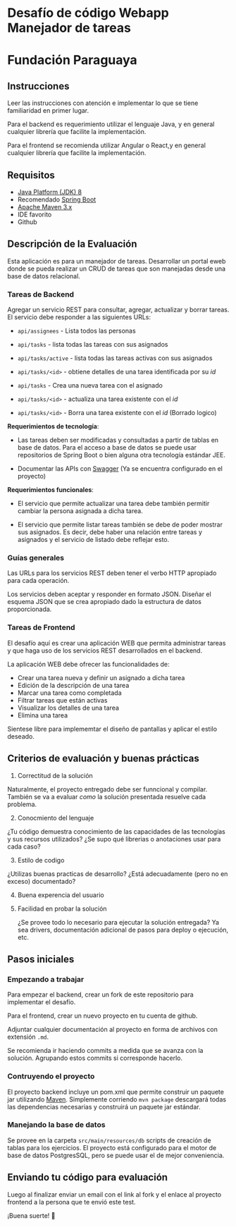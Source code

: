 # Desafío de código Webapp Manejador de tareas

# Fundación Paraguaya

## Instrucciones

Leer las instrucciones con atención e implementar lo que se tiene familiaridad en primer lugar.

Para el backend es requerimiento utilizar el lenguaje Java, y en general cualquier librería que facilite la implementación.

Para el frontend se recomienda utilizar Angular o React,y en general cualquier librería que facilite la implementación.

## Requisitos

- [Java Platform (JDK) 8](http://www.oracle.com/technetwork/java/javase/downloads/index.html)
- Recomendado [Spring Boot](https://spring.io/guides/gs/spring-boot/)
- [Apache Maven 3.x](http://maven.apache.org/)
- IDE favorito
- Github

## Descripción de la Evaluación

Esta aplicación es para un manejador de tareas.
Desarrollar un portal eweb donde se pueda realizar un CRUD de tareas que son manejadas desde una base de datos relacional.

### Tareas de Backend

Agregar un servicio REST para consultar, agregar, actualizar y borrar tareas. El servicio debe responder a las siguientes URLs:

- `api/assignees` - Lista todos las personas

- `api/tasks` - lista todas las tareas con sus asignados
- `api/tasks/active` - lista todas las tareas activas con sus asignados
- `api/tasks/<id>` - obtiene detalles de una tarea identificada por su _id_
- `api/tasks` - Crea una nueva tarea con el asignado
- `api/tasks/<id>` - actualiza una tarea existente con el _id_
- `api/tasks/<id>` - Borra una tarea existente con el _id_ (Borrado logico)

**Requerimientos de tecnología**:

- Las tareas deben ser modificadas y consultadas a partir de tablas en base de datos. Para el acceso a base de datos se puede usar repositorios de Spring Boot o bien alguna otra tecnología estándar JEE.

- Documentar las APIs con [Swagger](https://swagger.io/) (Ya se encuentra configurado en el proyecto)

**Requerimientos funcionales**:

- El servicio que permite actualizar una tarea debe también permitir cambiar la persona asignada a dicha tarea.

- El servicio que permite listar tareas también se debe de poder mostrar sus asignados. Es decir, debe haber una relación entre tareas y asignados y el servicio de listado debe reflejar esto.

### Guías generales

Las URLs para los servicios REST deben tener el verbo HTTP apropiado para cada operación.

Los servicios deben aceptar y responder en formato JSON. Diseñar el esquema JSON que se crea apropiado dado la estructura de datos proporcionada.

### Tareas de Frontend

El desafío aquí es crear una aplicación WEB que permita administrar tareas y que haga uso de los servicios REST desarrollados en el backend.

La aplicación WEB debe ofrecer las funcionalidades de:

- Crear una tarea nueva y definir un asignado a dicha tarea
- Edición de la descripción de una tarea
- Marcar una tarea como completada
- Filtrar tareas que están activas
- Visualizar los detalles de una tarea
- Elimina una tarea

Sientese libre para implememtar el diseño de pantallas y aplicar el estilo deseado.

## Criterios de evaluación y buenas prácticas

1.  Correctitud de la solución

Naturalmente, el proyecto entregado debe ser funncional y compilar.
También se va a evaluar _como_ la solución presentada resuelve cada problema.

2.  Conocmiento del lenguaje

¿Tu código demuestra conocimiento de las capacidades de las tecnologías y sus recursos utilizados?
¿Se supo qué librerias o anotaciones usar para cada caso?

3.  Estilo de codigo

¿Utilizas buenas practicas de desarrollo?
¿Está adecuadamente (pero no en exceso) documentado?

4.  Buena experencia del usuario
5.  Facilidad en probar la solución

    ¿Se provee todo lo necesario para ejecutar la solución entregada? Ya sea drivers, documentación adicional de pasos para deploy o ejecución, etc.

## Pasos iniciales

### Empezando a trabajar

Para empezar el backend, crear un fork de este repositorio para implementar el desafío.

Para el frontend, crear un nuevo proyecto en tu cuenta de github.

Adjuntar cualquier documentación al proyecto en forma de archivos con extensión `.md`.

Se recomienda ir haciendo commits a medida que se avanza con la solución. Agrupando estos commits si corresponde hacerlo.

### Contruyendo el proyecto

El proyecto backend incluye un pom.xml que permite construir un paquete jar utilizando [Maven](http://maven.apache.org). Simplemente corriendo `mvn package` descargará todas las dependencias necesarias y construirá un paquete jar estándar.

### Manejando la base de datos

Se provee en la carpeta `src/main/resources/db` scripts de creación de tablas para los ejercicios. El proyecto está configurado para el motor de base de datos PostgresSQL, pero se puede usar el de mejor conveniencia.

## Enviando tu código para evaluación

Luego al finalizar enviar un email con el link al fork y el enlace al proyecto frontend a la persona que te envió este test.

¡Buena suerte! 🎉

